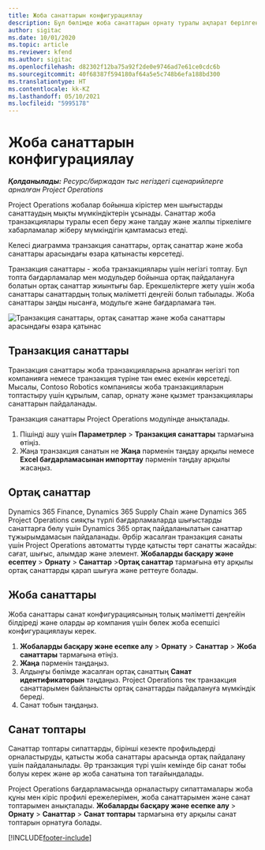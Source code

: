 ```yaml
---
title: Жоба санаттарын конфигурациялау
description: Бұл бөлімде жоба санаттарын орнату туралы ақпарат берілген.
author: sigitac
ms.date: 10/01/2020
ms.topic: article
ms.reviewer: kfend
ms.author: sigitac
ms.openlocfilehash: d82302f12ba75a92f2de0e9746ad7e61ce0cdc6b
ms.sourcegitcommit: 40f68387f594180af64a5e5c748b6efa188bd300
ms.translationtype: HT
ms.contentlocale: kk-KZ
ms.lasthandoff: 05/10/2021
ms.locfileid: "5995178"
---
```

# <a name="configure-project-categories"></a>Жоба санаттарын конфигурациялау

_**Қолданылады:** Ресурс/биржадан тыс негіздегі сценарийлерге арналған Project Operations_

Project Operations жобалар бойынша кірістер мен шығыстарды санаттаудың мықты мүмкіндіктерін ұсынады. Санаттар жоба транзакциялары туралы есеп беру және талдау және жалпы тіркелімге хабарламалар жіберу мүмкіндігін қамтамасыз етеді.

Келесі диаграмма транзакция санаттары, ортақ санаттар және жоба санаттары арасындағы өзара қатынасты көрсетеді. 

Транзакция санаттары - жоба транзакциялары үшін негізгі топтау. Бұл топта бағдарламалар мен модульдер бойынша ортақ пайдалануға болатын ортақ санаттар жиынтығы бар. Ерекшеліктерге жету үшін жоба санаттары санаттардың толық мәліметті деңгейі болып табылады. Жоба санаттары заңды нысанға, модульге және бағдарламаға тән.

![Транзакция санаттары, ортақ санаттар және жоба санаттары арасындағы өзара қатынас](media/project-categories.png)

## <a name="transaction-categories"></a>Транзакция санаттары

Транзакция санаттары жоба транзакцияларына арналған негізгі топ компанияға немесе транзакция түріне тән емес екенін көрсетеді. Мысалы, Contoso Robotics компаниясы жоба транзакцияларын топтастыру үшін құрылым, сапар, орнату және қызмет транзакциялары санаттарын пайдаланады.

Транзакция санаттары Project Operations модулінде анықталады. 
1. Пішінді ашу үшін **Параметрлер** \> **Транзакция санаттары** тармағына өтіңіз. 
2. Жаңа транзакция санатын не **Жаңа** пәрменін таңдау арқылы немесе **Excel бағдарламасынан импорттау** пәрменін таңдау арқылы жасаңыз.

## <a name="shared-categories"></a>Ортақ санаттар

Dynamics 365 Finance, Dynamics 365 Supply Chain және Dynamics 365 Project Operations сияқты түрлі бағдарламаларда шығыстарды санаттарға бөлу үшін Dynamics 365 ортақ пайдаланылатын санаттар тұжырымдамасын пайдаланады. Әрбір жасалған транзакция санаты үшін Project Operations автоматты түрде қатысты төрт санатты жасайды: сағат, шығыс, алымдар және элемент. **Жобаларды басқару және есептеу** \> **Орнату** \> **Санаттар** \>**Ортақ санаттар** тармағына өту арқылы ортақ санаттарды қарап шығуға және реттеуге болады.

## <a name="project-categories"></a>Жоба санаттары

Жоба санаттары санат конфигурациясының толық мәліметті деңгейін білдіреді және оларды әр компания үшін бөлек жоба есепшісі конфигурациялауы керек.

1. **Жобаларды басқару және есепке алу** \> **Орнату** \> **Санаттар** \> **Жоба санаттары** тармағына өтіңіз.
2. **Жаңа** пәрменін таңдаңыз.
3. Алдыңғы бөлімде жасалған ортақ санаттың **Санат идентификаторын** таңдаңыз. Project Operations тек транзакция санаттарымен байланысты ортақ санаттарды пайдалануға мүмкіндік береді.
4. Санат тобын таңдаңыз.

## <a name="category-groups"></a>Санат топтары

Санаттар топтары сипаттарды, бірінші кезекте профильдерді орналастыруды, қатысты жоба санаттары арасында ортақ пайдалану үшін пайдаланылады. Әр транзакция түрі үшін кемінде бір санат тобы болуы керек және әр жоба санатына топ тағайындалады.

Project Operations бағдарламасында орналастыру сипаттамалары жоба құны мен кіріс профилі ережелерімен, жоба санаттарымен және санат топтарымен анықталады. **Жобаларды басқару және есепке алу** \> **Орнату** \> **Санаттар** \> **Санат топтары** тармағына өту арқылы санат топтарын орнатуға болады.


[!INCLUDE[footer-include](../includes/footer-banner.md)]
